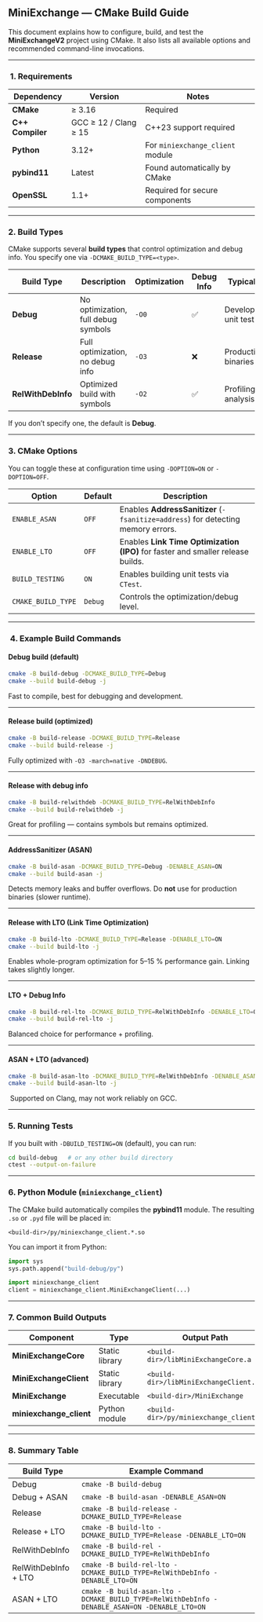 
##  MiniExchange — CMake Build Guide

This document explains how to configure, build, and test the **MiniExchangeV2** project using CMake.
It also lists all available options and recommended command-line invocations.

---

### ️ 1. Requirements

| Dependency       | Version               | Notes                            |
| ---------------- | --------------------- | -------------------------------- |
| **CMake**        | ≥ 3.16                | Required                         |
| **C++ Compiler** | GCC ≥ 12 / Clang ≥ 15 | C++23 support required           |
| **Python**       | 3.12+                 | For `miniexchange_client` module |
| **pybind11**     | Latest                | Found automatically by CMake     |
| **OpenSSL**      | 1.1+                  | Required for secure components   |

---

###  2. Build Types

CMake supports several **build types** that control optimization and debug info.
You specify one via `-DCMAKE_BUILD_TYPE=<type>`.

| Build Type         | Description                         | Optimization | Debug Info | Typical Use                |
| ------------------ | ----------------------------------- | ------------ | ---------- | -------------------------- |
| **Debug**          | No optimization, full debug symbols | `-O0`        | ✅          | Development, unit testing  |
| **Release**        | Full optimization, no debug info    | `-O3`        | ❌          | Production binaries        |
| **RelWithDebInfo** | Optimized build with symbols        | `-O2`        | ✅          | Profiling, perf analysis   |

If you don’t specify one, the default is **Debug**.

---

###  3. CMake Options

You can toggle these at configuration time using `-DOPTION=ON` or `-DOPTION=OFF`.

| Option             | Default | Description                                                                      |
| ------------------ | ------- | -------------------------------------------------------------------------------- |
| `ENABLE_ASAN`      | `OFF`   | Enables **AddressSanitizer** (`-fsanitize=address`) for detecting memory errors. |
| `ENABLE_LTO`       | `OFF`   | Enables **Link Time Optimization (IPO)** for faster and smaller release builds.  |
| `BUILD_TESTING`    | `ON`    | Enables building unit tests via `CTest`.                                         |
| `CMAKE_BUILD_TYPE` | `Debug` | Controls the optimization/debug level.                                           |

---

### ️ 4. Example Build Commands

####  Debug build (default)

```bash
cmake -B build-debug -DCMAKE_BUILD_TYPE=Debug
cmake --build build-debug -j
```

 Fast to compile, best for debugging and development.

---

####  Release build (optimized)

```bash
cmake -B build-release -DCMAKE_BUILD_TYPE=Release
cmake --build build-release -j
```

 Fully optimized with `-O3 -march=native -DNDEBUG`.

---

####  Release with debug info

```bash
cmake -B build-relwithdeb -DCMAKE_BUILD_TYPE=RelWithDebInfo
cmake --build build-relwithdeb -j
```

 Great for profiling — contains symbols but remains optimized.

---

####  AddressSanitizer (ASAN)

```bash
cmake -B build-asan -DCMAKE_BUILD_TYPE=Debug -DENABLE_ASAN=ON
cmake --build build-asan -j
```

Detects memory leaks and buffer overflows.
Do **not** use for production binaries (slower runtime).

---

####  Release with LTO (Link Time Optimization)

```bash
cmake -B build-lto -DCMAKE_BUILD_TYPE=Release -DENABLE_LTO=ON
cmake --build build-lto -j
```

Enables whole-program optimization for 5–15 % performance gain.
 Linking takes slightly longer.

---

####  LTO + Debug Info

```bash
cmake -B build-rel-lto -DCMAKE_BUILD_TYPE=RelWithDebInfo -DENABLE_LTO=ON
cmake --build build-rel-lto -j
```

 Balanced choice for performance + profiling.

---

####  ASAN + LTO (advanced)

```bash
cmake -B build-asan-lto -DCMAKE_BUILD_TYPE=RelWithDebInfo -DENABLE_ASAN=ON -DENABLE_LTO=ON
cmake --build build-asan-lto -j
```

️ Supported on Clang, may not work reliably on GCC.

---

###  5. Running Tests

If you built with `-DBUILD_TESTING=ON` (default), you can run:

```bash
cd build-debug   # or any other build directory
ctest --output-on-failure
```

---

### 6. Python Module (`miniexchange_client`)

The CMake build automatically compiles the **pybind11** module.
The resulting `.so` or `.pyd` file will be placed in:

```
<build-dir>/py/miniexchange_client.*.so
```

You can import it from Python:

```python
import sys
sys.path.append("build-debug/py")

import miniexchange_client
client = miniexchange_client.MiniExchangeClient(...)
```

---

###  7. Common Build Outputs

| Component               | Type           | Output Path                            |
| ----------------------- | -------------- | -------------------------------------- |
| **MiniExchangeCore**    | Static library | `<build-dir>/libMiniExchangeCore.a`    |
| **MiniExchangeClient**  | Static library | `<build-dir>/libMiniExchangeClient.a`  |
| **MiniExchange**        | Executable     | `<build-dir>/MiniExchange`             |
| **miniexchange_client** | Python module  | `<build-dir>/py/miniexchange_client.*` |

---


### 8. Summary Table

| Build Type           | Example Command                                                                              |
| -------------------- | -------------------------------------------------------------------------------------------- |
| Debug                 |`cmake -B build-debug`                                                                       |
| Debug + ASAN          |`cmake -B build-asan -DENABLE_ASAN=ON`                                                       |
| Release               |`cmake -B build-release -DCMAKE_BUILD_TYPE=Release`                                          |
| Release + LTO         |`cmake -B build-lto -DCMAKE_BUILD_TYPE=Release -DENABLE_LTO=ON`                              |
| RelWithDebInfo        |`cmake -B build-rel -DCMAKE_BUILD_TYPE=RelWithDebInfo`                                       |
| RelWithDebInfo + LTO  |`cmake -B build-rel-lto -DCMAKE_BUILD_TYPE=RelWithDebInfo -DENABLE_LTO=ON`                   |
| ASAN + LTO            |`cmake -B build-asan-lto -DCMAKE_BUILD_TYPE=RelWithDebInfo -DENABLE_ASAN=ON -DENABLE_LTO=ON` |

